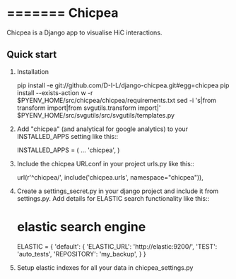 =======
Chicpea
=======

Chicpea is a Django app to visualise HiC interactions.

Quick start
-----------

1. Installation

	pip install -e git://github.com/D-I-L/django-chicpea.git#egg=chicpea
	pip install --exists-action w -r $PYENV_HOME/src/chicpea/chicpea/requirements.txt 
	sed -i 's|from transform import|from svgutils.transform import|' $PYENV_HOME/src/svgutils/src/svgutils/templates.py

2. Add "chicpea" (and analytical for google analytics) to your INSTALLED_APPS setting like this::

    INSTALLED_APPS = (
        ...
        'chicpea',
    )

3. Include the chicpea URLconf in your project urls.py like this::

	url(r'^chicpea/', include('chicpea.urls', namespace="chicpea")),

4. Create a settings_secret.py in your django project and include it from settings.py.  Add details for ELASTIC search functionality like this::

	# elastic search engine
	ELASTIC = {
	    'default': {
	        'ELASTIC_URL': 'http://elastic:9200/',
	        'TEST': 'auto_tests',
	        'REPOSITORY': 'my_backup',
	    }
	}

5. Setup elastic indexes for all your data in chicpea_settings.py